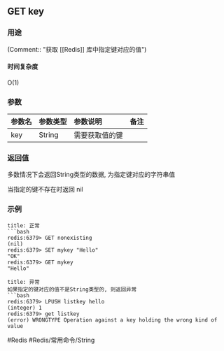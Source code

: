 ## GET key

### 用途
(Comment:: "获取 [[Redis]] 库中指定键对应的值")

#### 时间复杂度
O(1)

### 参数
|参数名|参数类型|参数说明|备注|
|:-|:-|:-|:-|
|key|String|需要获取值的键||

### 返回值
多数情况下会返回String类型的数据, 为指定键对应的字符串值

当指定的键不存在时返回 nil

### 示例
```ad-info
title: 正常
```bash
redis:6379> GET nonexisting
(nil)
redis:6379> SET mykey "Hello"
"OK"
redis:6379> GET mykey
"Hello"
```

```ad-danger
title: 异常
如果指定的键对应的值不是String类型的, 则返回异常
```bash
redis:6379> LPUSH listkey hello
(integer) 1
redis:6379> get listkey
(error) WRONGTYPE Operation against a key holding the wrong kind of value
```

#Redis #Redis/常用命令/String